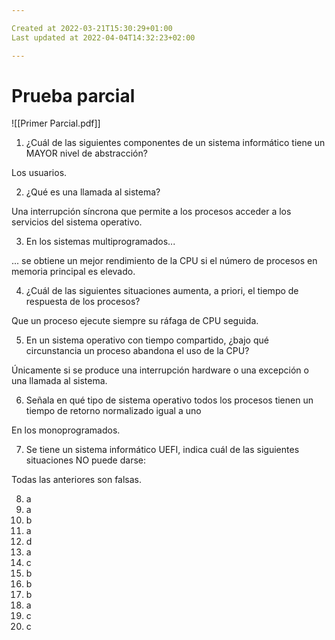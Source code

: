 ```yaml
---

Created at 2022-03-21T15:30:29+01:00
Last updated at 2022-04-04T14:32:23+02:00

---
```


# Prueba parcial

![[Primer Parcial.pdf]]


1. ¿Cuál de las siguientes componentes de un sistema informático tiene un MAYOR nivel de abstracción?

Los usuarios.

2. ¿Qué es una llamada al sistema?

Una interrupción síncrona que permite a los procesos acceder a los servicios del sistema operativo.

3. En los sistemas multiprogramados...

... se obtiene un mejor rendimiento de la CPU si el número de procesos en memoria principal es elevado.

4. ¿Cuál de las siguientes situaciones aumenta, a priori, el tiempo de respuesta de los procesos?

Que un proceso ejecute siempre su ráfaga de CPU seguida.

5. En un sistema operativo con tiempo compartido, ¿bajo qué circunstancia un proceso abandona el uso de la CPU?

Únicamente si se produce una interrupción hardware o una excepción o una llamada al sistema.

6. Señala en qué tipo de sistema operativo todos los procesos tienen un tiempo de retorno normalizado igual a uno

En los monoprogramados.

7. Se tiene un sistema informático UEFI, indica cuál de las siguientes situaciones NO puede darse:

Todas las anteriores son falsas.

8. a
9. a
10. b
11. a
12. d
13. a
14. c
15. b
16. b
17. b
18. a
19. c
20. c
